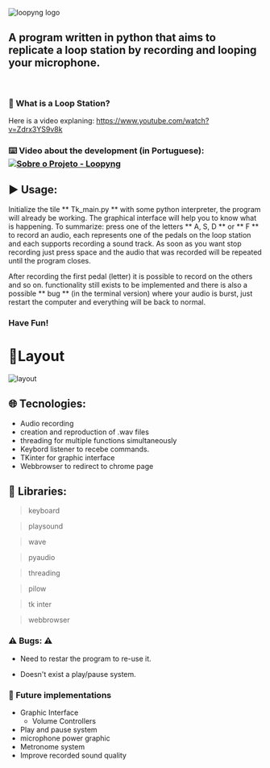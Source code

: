 ![loopyng logo](https://user-images.githubusercontent.com/62253156/82760979-3d40da80-9dc5-11ea-8690-652f656f565f.png)

<h2>A program written in python that aims to replicate a loop station by recording and looping your microphone.</h2>

<br/>
	
	    
### :thinking: What is a Loop Station? 
Here is a video explaning: https://www.youtube.com/watch?v=Zdrx3YS9v8k


### :keyboard: Video about the development (in Portuguese): [![Sobre o Projeto - Loopyng](https://res.cloudinary.com/marcomontalbano/image/upload/v1593005006/video_to_markdown/images/youtube--MOxTDfwdxCw-c05b58ac6eb4c4700831b2b3070cd403.jpg)](https://www.youtube.com/watch?v=MOxTDfwdxCw&t=614s "Sobre o Projeto - Loopyng")



## 	:arrow_forward: Usage:
Initialize the tile ** Tk_main.py **  with some python interpreter, the program will already be working. The graphical interface
will help you to know what is happening. To summarize: press one of the letters ** A, S, D ** or ** F ** to record an audio,
each represents one of the pedals on the loop station and each supports recording a sound track. As soon as you want
stop recording just press space and the audio that was recorded will be repeated until the program closes.

After recording the first pedal (letter) it is possible to record on the others and so on. functionality still exists
to be implemented and there is also a possible ** bug ** (in the terminal version) where your audio is burst, just restart the computer and everything will be back to normal.

 <h3> Have Fun!<h3/>


# :newspaper:Layout
![layout](https://user-images.githubusercontent.com/62253156/83658080-b7c0e580-a58f-11ea-8843-82264b3d77b1.png)


## 	:globe_with_meridians:	 Tecnologies:
- Audio recording
- creation and reproduction of .wav files
- threading for multiple functions simultaneously
- Keybord listener to recebe commands.
- TKinter for graphic interface
- Webbrowser to redirect to chrome page

## :blue_book: Libraries:

> keyboard

> playsound

> wave

> pyaudio

> threading

> pilow

> tk inter

> webbrowser
 

### :warning: Bugs: :warning:
- Need to restar the program to re-use it.

- Doesn't exist a play/pause system.


### :crystal_ball: Future implementations
- Graphic Interface
    * Volume Controllers
- Play and pause system
- microphone power graphic
- Metronome system
- Improve recorded sound quality
